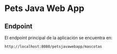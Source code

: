 # Pets Java Web App

## Endpoint

El endpoint principal de la aplicación se encuentra en:

`http://localhost:8080/petsjavawebapp/mascotas`
